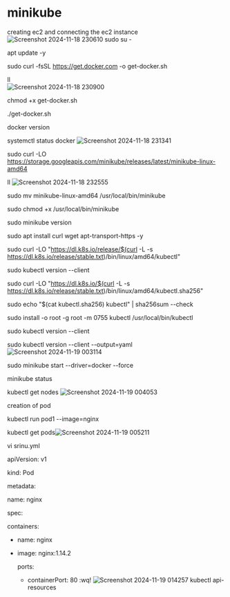 # minikube
creating ec2 and connecting the ec2 instance
![Screenshot 2024-11-18 230610](https://github.com/user-attachments/assets/48722769-0d11-4658-b91a-25464ba20bf9)
sudo su -

apt update -y

sudo curl -fsSL https://get.docker.com -o get-docker.sh

ll	
![Screenshot 2024-11-18 230900](https://github.com/user-attachments/assets/1472abc5-2528-4c80-bac6-d452a60141bc)

chmod +x get-docker.sh

./get-docker.sh

docker version

systemctl status docker
![Screenshot 2024-11-18 231341](https://github.com/user-attachments/assets/0010ecf1-7ff5-4423-a54f-258dcefdaf50)

sudo curl -LO https://storage.googleapis.com/minikube/releases/latest/minikube-linux-amd64 

ll
![Screenshot 2024-11-18 232555](https://github.com/user-attachments/assets/84296b20-a230-45a8-9c55-7c0e4da2d89f)

sudo mv minikube-linux-amd64 /usr/local/bin/minikube

sudo chmod +x /usr/local/bin/minikube

sudo minikube version

sudo apt install curl wget apt-transport-https -y

sudo curl -LO "https://dl.k8s.io/release/$(curl -L -s https://dl.k8s.io/release/stable.txt)/bin/linux/amd64/kubectl"

sudo kubectl version --client 

sudo curl -LO "https://dl.k8s.io/$(curl -L -s https://dl.k8s.io/release/stable.txt)/bin/linux/amd64/kubectl.sha256"

sudo echo "$(cat kubectl.sha256) kubectl" | sha256sum --check

sudo install -o root -g root -m 0755 kubectl /usr/local/bin/kubectl

sudo kubectl version --client

sudo kubectl version --client --output=yaml
![Screenshot 2024-11-19 003114](https://github.com/user-attachments/assets/b4244b07-e040-4f6b-a94e-d56b016f2ba0)

sudo minikube start --driver=docker --force

minikube status

kubectl get nodes
![Screenshot 2024-11-19 004053](https://github.com/user-attachments/assets/495bedc3-f380-47b1-a810-b79ae5d21502)

creation of pod

kubectl run pod1 --image=nginx

kubectl get pods![Screenshot 2024-11-19 005211](https://github.com/user-attachments/assets/c649fee1-91da-478b-b776-caf1b9634a9d)

vi srinu.yml

apiVersion: v1

kind: Pod

metadata:

  name: nginx
  
spec:

  containers:
  
  - name: nginx
  - 
    image: nginx:1.14.2
    
    ports:
    
    - containerPort: 80
:wq!
![Screenshot 2024-11-19 014257](https://github.com/user-attachments/assets/ef11792e-7181-423b-b40f-e6c9c31cd539)
kubectl api-resources

